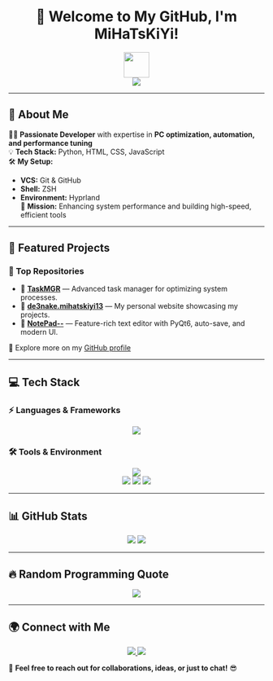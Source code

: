 <h1 align="center">🚀 Welcome to My GitHub, I'm MiHaTsKiYi!</h1>

<p align="center">
  <img src="https://media.giphy.com/media/hvRJCLFzcasrR4ia7z/giphy.gif" width="50" />
  <br>
  <img src="https://readme-typing-svg.herokuapp.com?font=Fira+Code&weight=600&size=24&pause=1000&color=F75C7E&center=true&width=800&lines=System+Optimization+Expert;Automation+%26+Scripting+Lover;Building+Fast+%26+Efficient+Tools" />
</p>

---

## 🚀 About Me  
👨‍💻 **Passionate Developer** with expertise in **PC optimization, automation, and performance tuning**  
💡 **Tech Stack:** Python, HTML, CSS, JavaScript  
🛠 **My Setup:**  
  - **VCS:** Git & GitHub  
  - **Shell:** ZSH  
  - **Environment:** Hyprland  
🎯 **Mission:** Enhancing system performance and building high-speed, efficient tools  

---

## 🌟 Featured Projects  
### 🚀 Top Repositories  

- 🔹 **[TaskMGR](https://github.com/MiHaTsKiYi13/TaskMGR)** — Advanced task manager for optimizing system processes.  
- 🔹 **[de3nake.mihatskiyi13](https://github.com/MiHaTsKiYi13/de3nake.mihatskiyi13)** — My personal website showcasing my projects.  
- 🔹 **[NotePad--](https://github.com/MiHaTsKiYi13/NotePad--)** — Feature-rich text editor with PyQt6, auto-save, and modern UI.  

🔗 Explore more on my [GitHub profile](https://github.com/MiHaTsKiYi13)  

---

## 💻 Tech Stack  
### ⚡ Languages & Frameworks  
<p align="center">
  <img src="https://skillicons.dev/icons?i=python,html,css,js" />
</p>

### 🛠 Tools & Environment  
<p align="center">
  <img src="https://skillicons.dev/icons?i=git,linux,vscode" />
  <br>
  <img src="https://img.shields.io/badge/VCS-Git%20%26%20GitHub-orange?style=for-the-badge&logo=git&logoColor=white">
  <img src="https://img.shields.io/badge/ZSH-Black?style=for-the-badge&logo=gnu-bash&logoColor=white">
  <img src="https://img.shields.io/badge/Hyprland-1793D1?style=for-the-badge&logo=linux&logoColor=white">
</p>

---

## 📊 GitHub Stats  
<p align="center">
  <img src="https://github-profile-summary-cards.vercel.app/api/cards/repos-per-language?username=MiHaTsKiYi13&theme=radical">
  <img src="https://github-profile-summary-cards.vercel.app/api/cards/most-commit-language?username=MiHaTsKiYi13&theme=radical">
</p>

---

## 🔥 Random Programming Quote  
<p align="center">
  <img src="https://quotes-github-readme.vercel.app/api?type=horizontal&theme=radical"/>
</p>

---

## 🌍 Connect with Me  
<p align="center">
  <a href="https://t.me/mihatskiyi">
    <img src="https://img.shields.io/badge/Telegram-26A5E4?style=for-the-badge&logo=telegram&logoColor=white">
  </a>
  <a href="https://github.com/MiHaTsKiYi13">
    <img src="https://img.shields.io/badge/GitHub-181717?style=for-the-badge&logo=github&logoColor=white">
  </a>
</p>

🚀 **Feel free to reach out for collaborations, ideas, or just to chat!** 😎